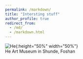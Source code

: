 ```yaml
---
permalink: /markdown/
title: "Intersting stuff"
author_profile: true
redirect_from: 
  - /md/
  - /markdown.html
---
```


![He](https://github.com/huangchaoxing/huangchaoxing.github.io/blob/master/images/%E5%92%8C.jpg){:height="50%" width="50%"}   
He Art Museum in Shunde, Foshan

